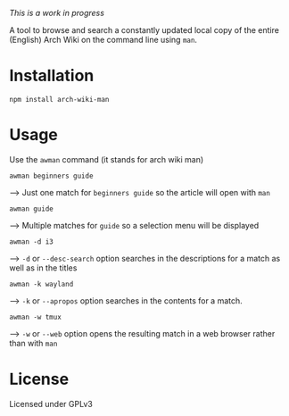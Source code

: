 _This is a work in progress_

A tool to browse and search a constantly updated local copy of the entire (English) Arch Wiki on the command line using `man`.

# Installation
```
npm install arch-wiki-man
```

# Usage

Use the `awman` command (it stands for arch wiki man)

```
awman beginners guide
```
--> Just one match for `beginners guide` so the article will open with `man`

```
awman guide
```
--> Multiple matches for `guide` so a selection menu will be displayed

```
awman -d i3
```
--> `-d` or `--desc-search` option searches in the descriptions for a match as well as in the titles

```
awman -k wayland
```
--> `-k` or `--apropos` option searches in the contents for a match.

```
awman -w tmux
```
--> `-w` or `--web` option opens the resulting match in a web browser rather than with `man`


# License
Licensed under GPLv3
